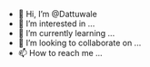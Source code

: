 - 👋 Hi, I’m @Dattuwale
- 👀 I’m interested in ...
- 🌱 I’m currently learning ...
- 💞️ I’m looking to collaborate on ...
- 📫 How to reach me ...

<!---
Dattuwale/Dattuwale is a ✨ special ✨ repository because its `README.md` (this file) appears on your GitHub profile.
You can click the Preview link to take a look at your changes.
--->
